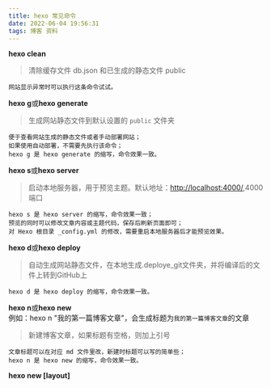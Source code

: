 ```yaml
---
title: hexo 常见命令
date: 2022-06-04 19:56:31
tags: 博客 资料
---
```

**hexo clean**
> 清除缓存文件 db.json 和已生成的静态文件 public  <!--more-->

	网站显示异常时可以执行这条命令试试。
**hexo g**或**hexo generate**
> 生成网站静态文件到默认设置的 `public` 文件夹   

	便于查看网站生成的静态文件或者手动部署网站；
	如果使用自动部署，不需要先执行该命令；
	hexo g 是 hexo generate 的缩写，命令效果一致。
**hexo s**或**hexo server**
> 启动本地服务器，用于预览主题。默认地址：[http://localhost:4000/](http://localhost:4000/),4000端口  

	hexo s 是 hexo server 的缩写，命令效果一致；
	预览的同时可以修改文章内容或主题代码，保存后刷新页面即可；
	对 Hexo 根目录 _config.yml 的修改，需要重启本地服务器后才能预览效果。
**hexo d**或**hexo deploy**
> 自动生成网站静态文件，在本地生成.deploye_git文件夹，并将编译后的文件上转到GitHub上

	hexo d 是 hexo deploy 的缩写，命令效果一致。
**hexo n**或**hexo new**  
例如：hexo n "我的第一篇博客文章"，会生成标题为`我的第一篇博客文章`的文章
> 新建博客文章，如果标题有空格，则加上引号
	
	文章标题可以在对应 md 文件里改，新建时标题可以写的简单些；
	hexo n 是 hexo new 的缩写，命令效果一致。 

**hexo new [layout] <title>** 
> 可以在命令中指定文章的布局（layout），不指定默认为 `post`，也可以通过修改` _config.yml` 中的 `default_layout `参数来指定默认布局。创建的新文章会自动加上指定布局对应的模板文件中的内容。

[hexo新手教程](https://zhuanlan.zhihu.com/p/85037427)